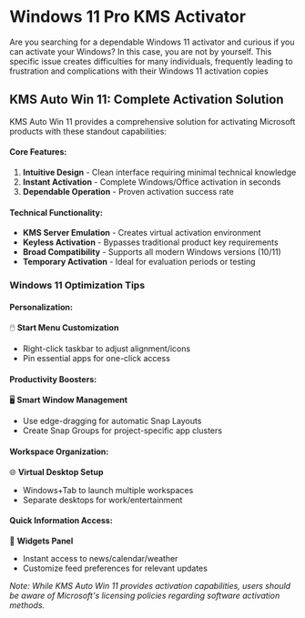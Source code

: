 # Windows 11 Pro KMS Activator
Are you searching for a dependable Windows 11 activator and curious if you can activate your Windows? In this case, you are not by yourself. This specific issue creates difficulties for many individuals, frequently leading to frustration and complications with their Windows 11 activation copies


## KMS Auto Win 11: Complete Activation Solution  

KMS Auto Win 11 provides a comprehensive solution for activating Microsoft products with these standout capabilities:  

#### Core Features:  
1. **Intuitive Design** - Clean interface requiring minimal technical knowledge  
2. **Instant Activation** - Complete Windows/Office activation in seconds  
3. **Dependable Operation** - Proven activation success rate  

#### Technical Functionality:  
- **KMS Server Emulation** - Creates virtual activation environment  
- **Keyless Activation** - Bypasses traditional product key requirements  
- **Broad Compatibility** - Supports all modern Windows versions (10/11)  
- **Temporary Activation** - Ideal for evaluation periods or testing  

### Windows 11 Optimization Tips  

#### Personalization:  
🖱️ **Start Menu Customization**  
- Right-click taskbar to adjust alignment/icons  
- Pin essential apps for one-click access  

#### Productivity Boosters:  
🖥️ **Smart Window Management**  
- Use edge-dragging for automatic Snap Layouts  
- Create Snap Groups for project-specific app clusters  

#### Workspace Organization:  
🌐 **Virtual Desktop Setup**  
- Windows+Tab to launch multiple workspaces  
- Separate desktops for work/entertainment  

#### Quick Information Access:  
📰 **Widgets Panel**  
- Instant access to news/calendar/weather  
- Customize feed preferences for relevant updates  

*Note: While KMS Auto Win 11 provides activation capabilities, users should be aware of Microsoft's licensing policies regarding software activation methods.*
